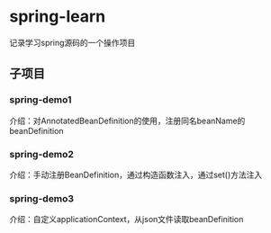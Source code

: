 # spring-learn
记录学习spring源码的一个操作项目

## 子项目
### spring-demo1
介绍：对AnnotatedBeanDefinition的使用，注册同名beanName的beanDefinition

### spring-demo2
介绍：手动注册BeanDefinition，通过构造函数注入，通过set()方法注入

### spring-demo3
介绍：自定义applicationContext，从json文件读取beanDefinition
